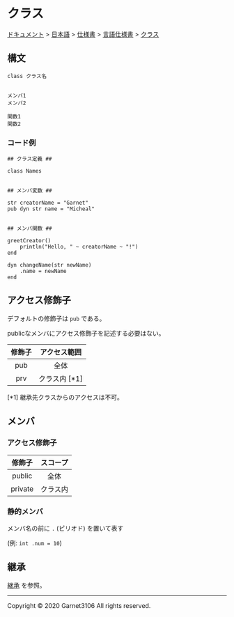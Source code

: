# クラス

[ドキュメント](../../../../index.md) > [日本語](../../../index.md) > [仕様書](../../index.md) > [言語仕様書](../index.md) > [クラス](./index.md)

## 構文

```
class クラス名


メンバ1
メンバ2

関数1
関数2
```

### コード例

```
## クラス定義 ##

class Names


## メンバ変数 ##

str creatorName = "Garnet"
pub dyn str name = "Micheal"


## メンバ関数 ##

greetCreator()
    println("Hello, " ~ creatorName ~ "!")
end

dyn changeName(str newName)
    .name = newName
end
```

## アクセス修飾子

デフォルトの修飾子は `pub` である。

publicなメンバにアクセス修飾子を記述する必要はない。

|修飾子|アクセス範囲|
|:-:|:-:|
|pub|全体|
|prv|クラス内 [\*1]|

[\*1] 継承先クラスからのアクセスは不可。

## メンバ

### アクセス修飾子

|修飾子|スコープ|
|:-:|:-:|
|public|全体|
|private|クラス内|

### 静的メンバ

メンバ名の前に `.` (ピリオド) を置いて表す

(例: `int .num = 10`)

## 継承

[継承](./inheritance/index.md) を参照。

---

Copyright © 2020 Garnet3106 All rights reserved.

